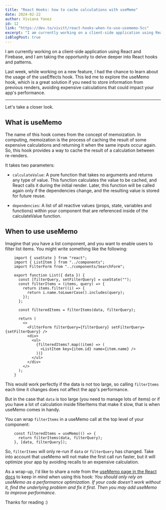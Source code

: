 ```yaml
---
title: "React Hooks: how to cache calculations with useMemo"
date: 2024-02-22
author: Viviana Yanez
id: 12
link: "https://dev.to/vivitt/react-hooks-when-to-use-usememo-5cc"
excerpt: "I am currently working on a client-side application using React and Firebase, and I am taking the opportunity to delve deeper into React hooks and patterns."
isBlogPost: true
---
```


I am currently working on a client-side application using React and Firebase, and I am taking the opportunity to delve deeper into React hooks and patterns.

Last week, while working on a new feature, I had the chance to learn about the usage of the useEffects hook. This led me to explore the useMemo hook, which is a great solution if you need to store information from previous renders, avoiding expensive calculations that could impact your app's performance.

---

Let's take a closer look.

## What is useMemo

The name of this hook comes from the concept of memoization. In computing, memoization is the process of caching the result of some expensive calculations and returning it when the same inputs occur again.
So, this hook provides a way to cache the result of a calculation between re-renders.

It takes two parameters:

- `calculateValue`: A pure function that takes no arguments and returns any type of value. This function calculates the value to be cached, and React calls it during the initial render. Later, this function will be called again only if the dependencies change, and the resulting value is stored for future reuse.

- `dependencies`: A list of all reactive values (props, state, variables and functions) within your component that are referenced inside of the calculateValue function.

## When to use useMemo

Imagine that you have a list component, and you want to enable users to filter list items. You might write something like the following:

        import { useState } from "react";
        import { ListItem } from "../components";
        import FilterForm from "../components/SearchForm";

        export function List({ data }) {
          const [filterQuery, setFilterQuery] = useState("");
          const filterItems = (items, query) => {
            return items.filter((i) => {
              return i.name.toLowerCase().includes(query);
            });
          };

          const filteredItems = filterItems(data, filterQuery);

          return (
            <>
              <FilterForm filterQuery={filterQuery} setFilterQuery={setFilterQuery} />
              <div>
                <ul>
                  {filteredItems?.map((item) => (
                    <ListItem key={item.id} name={item.name} />
                  ))}
                </ul>
              </div>
            </>
          );
        }

This would work perfectly if the data is not too large, so calling `filterItems` each time it changes does not affect the app's performance.

But in the case that `data` is too large (you need to manage lots of items) or if you have a lot of calculation inside filterItems that make it slow, that is when useMemo comes in handy.

You can wrap `filterItems` in a useMemo call at the top level of your component:

        const filteredItems = useMemo(() => {
          return filterItems(data, filterQuery);
        }, [data, filterQuery]);

So, `filterItems` will only re-run if `data` or `filterQuery` has changed. Take into account that useMemo will not make the first call run faster, but it will optimize your app by avoiding recalls to an expensive calculation.

As a wrap-up, I'd like to share a note from the [useMemo page in the React docs](https://react.dev/reference/react/useMemo) to keep in mind when using this hook: _You should only rely on useMemo as a performance optimization. If your code doesn’t work without it, find the underlying problem and fix it first. Then you may add useMemo to improve performance_.

Thanks for reading :)
